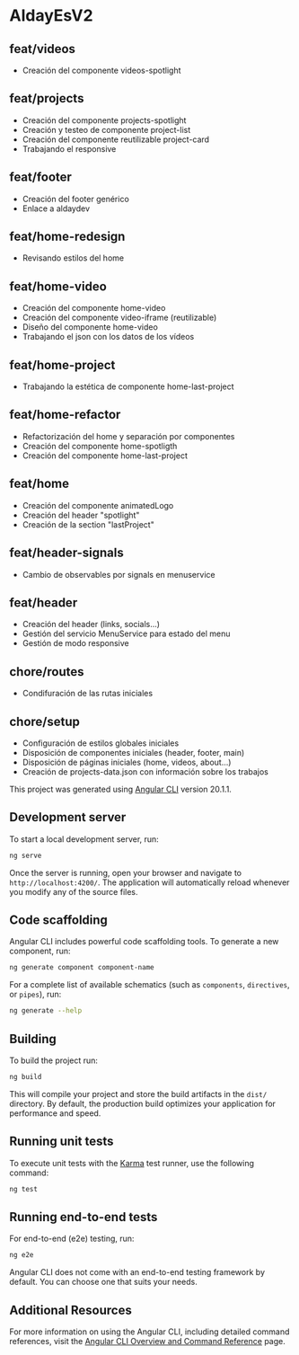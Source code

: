 # AldayEsV2

## feat/videos
* Creación del componente videos-spotlight

## feat/projects
* Creación del componente projects-spotlight
* Creación y testeo de componente project-list
* Creación del componente reutilizable project-card
* Trabajando el responsive

## feat/footer
* Creación del footer genérico
* Enlace a aldaydev

## feat/home-redesign
* Revisando estilos del home

## feat/home-video
* Creación del componente home-video
* Creación del componente video-iframe (reutilizable)
* Diseño del componente home-video
* Trabajando el json con los datos de los vídeos

## feat/home-project
* Trabajando la estética de componente home-last-project

## feat/home-refactor
* Refactorización del home y separación por componentes
* Creación del componente home-spotligth
* Creación del componente home-last-project

## feat/home
* Creación del componente animatedLogo
* Creación del header "spotlight"
* Creación de la section "lastProject"

## feat/header-signals
* Cambio de observables por signals en menuservice

## feat/header
* Creación del header (links, socials...)
* Gestión del servicio MenuService para estado del menu
* Gestión de modo responsive

## chore/routes
* Condifuración de las rutas iniciales

## chore/setup
* Configuración de estilos globales iniciales
* Disposición de componentes iniciales (header, footer, main)
* Disposición de páginas iniciales (home, videos, about...)
* Creación de projects-data.json con información sobre los trabajos


This project was generated using [Angular CLI](https://github.com/angular/angular-cli) version 20.1.1.

## Development server

To start a local development server, run:

```bash
ng serve
```

Once the server is running, open your browser and navigate to `http://localhost:4200/`. The application will automatically reload whenever you modify any of the source files.

## Code scaffolding

Angular CLI includes powerful code scaffolding tools. To generate a new component, run:

```bash
ng generate component component-name
```

For a complete list of available schematics (such as `components`, `directives`, or `pipes`), run:

```bash
ng generate --help
```

## Building

To build the project run:

```bash
ng build
```

This will compile your project and store the build artifacts in the `dist/` directory. By default, the production build optimizes your application for performance and speed.

## Running unit tests

To execute unit tests with the [Karma](https://karma-runner.github.io) test runner, use the following command:

```bash
ng test
```

## Running end-to-end tests

For end-to-end (e2e) testing, run:

```bash
ng e2e
```

Angular CLI does not come with an end-to-end testing framework by default. You can choose one that suits your needs.

## Additional Resources

For more information on using the Angular CLI, including detailed command references, visit the [Angular CLI Overview and Command Reference](https://angular.dev/tools/cli) page.
